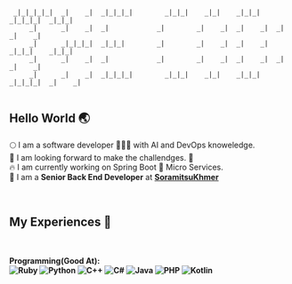 ```

 _|_|_|_|_|  _|    _|  _|_|_|_|        _|_|_|    _|_|    _|_|_|    _|_|_|_|  _|_|_|    
     _|      _|    _|  _|            _|        _|    _|  _|    _|  _|        _|    _|  
     _|      _|_|_|_|  _|_|_|        _|        _|    _|  _|    _|  _|_|_|    _|_|_|    
     _|      _|    _|  _|            _|        _|    _|  _|    _|  _|        _|    _|  
     _|      _|    _|  _|_|_|_|        _|_|_|    _|_|    _|_|_|    _|_|_|_|  _|    _|  
                                                                                       
```
## Hello World 🌏

<p>
🌕 I am a software developer 🧑🏽‍💻 with AI and DevOps knoweledge.</br>
💫 I am looking forward to make the challendges. 🤝</br>
🔥 I am currently working on Spring Boot 🍃 Micro Services.</br>
🥇 I am a <b>Senior Back End Developer</b> at <b><a href="https://github.com/soramitsukhmer">SoramitsuKhmer</a><b>
</p>
</br>

## My Experiences 🌟
</br>
<p>
<b>Programming(Good At): </b></br>
<img alt="Ruby" src="https://img.shields.io/badge/ruby-%23CC342D.svg?&style=for-the-badge&logo=ruby&logoColor=white"/>
<img alt="Python" src="https://img.shields.io/badge/python%20-%2314354C.svg?&style=for-the-badge&logo=python&logoColor=white"/>
<img alt="C++" src="https://img.shields.io/badge/c++%20-%2300599C.svg?&style=for-the-badge&logo=c%2B%2B&ogoColor=white"/>
<img alt="C#" src="https://img.shields.io/badge/c%23%20-%23239120.svg?&style=for-the-badge&logo=c-sharp&logoColor=white"/>
<img alt="Java" src="https://img.shields.io/badge/java-%23ED8B00.svg?&style=for-the-badge&logo=java&logoColor=white"/>
<img alt="PHP" src="https://img.shields.io/badge/php-%23777BB4.svg?&style=for-the-badge&logo=php&logoColor=white"/>
<img alt="Kotlin" src="https://img.shields.io/badge/kotlin-%230095D5.svg?&style=for-the-badge&logo=kotlin&logoColor=white"/>
</p>

